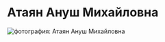 # Атаян Ануш Михайловна

![фотография: Атаян Ануш Михайловна](http://old.fa.ru/fil/spb/strukture/matstat/Documents/%D1%8B%D1%84%D0%B2.jpg "Атаян Ануш Михайловна")
